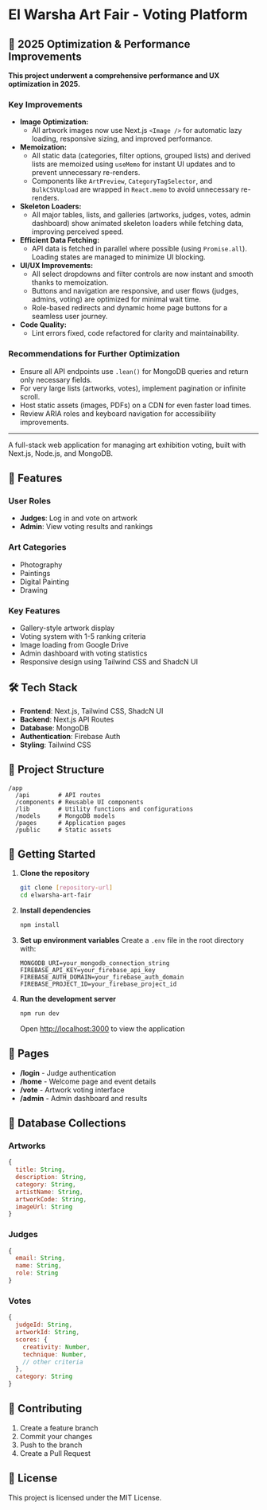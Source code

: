 # El Warsha Art Fair - Voting Platform

## 🚀 2025 Optimization & Performance Improvements

**This project underwent a comprehensive performance and UX optimization in 2025.**

### Key Improvements
- **Image Optimization:**
  - All artwork images now use Next.js `<Image />` for automatic lazy loading, responsive sizing, and improved performance.
- **Memoization:**
  - All static data (categories, filter options, grouped lists) and derived lists are memoized using `useMemo` for instant UI updates and to prevent unnecessary re-renders.
  - Components like `ArtPreview`, `CategoryTagSelector`, and `BulkCSVUpload` are wrapped in `React.memo` to avoid unnecessary re-renders.
- **Skeleton Loaders:**
  - All major tables, lists, and galleries (artworks, judges, votes, admin dashboard) show animated skeleton loaders while fetching data, improving perceived speed.
- **Efficient Data Fetching:**
  - API data is fetched in parallel where possible (using `Promise.all`). Loading states are managed to minimize UI blocking.
- **UI/UX Improvements:**
  - All select dropdowns and filter controls are now instant and smooth thanks to memoization.
  - Buttons and navigation are responsive, and user flows (judges, admins, voting) are optimized for minimal wait time.
  - Role-based redirects and dynamic home page buttons for a seamless user journey.
- **Code Quality:**
  - Lint errors fixed, code refactored for clarity and maintainability.

### Recommendations for Further Optimization
- Ensure all API endpoints use `.lean()` for MongoDB queries and return only necessary fields.
- For very large lists (artworks, votes), implement pagination or infinite scroll.
- Host static assets (images, PDFs) on a CDN for even faster load times.
- Review ARIA roles and keyboard navigation for accessibility improvements.

---

A full-stack web application for managing art exhibition voting, built with Next.js, Node.js, and MongoDB.

## 🎨 Features

### User Roles
- **Judges**: Log in and vote on artwork
- **Admin**: View voting results and rankings

### Art Categories
- Photography
- Paintings
- Digital Painting
- Drawing

### Key Features
- Gallery-style artwork display
- Voting system with 1-5 ranking criteria
- Image loading from Google Drive
- Admin dashboard with voting statistics
- Responsive design using Tailwind CSS and ShadcN UI

## 🛠 Tech Stack

- **Frontend**: Next.js, Tailwind CSS, ShadcN UI
- **Backend**: Next.js API Routes
- **Database**: MongoDB
- **Authentication**: Firebase Auth
- **Styling**: Tailwind CSS

## 📁 Project Structure

```
/app
  /api        # API routes
  /components # Reusable UI components
  /lib        # Utility functions and configurations
  /models     # MongoDB models
  /pages      # Application pages
  /public     # Static assets
```

## 🚀 Getting Started

1. **Clone the repository**
   ```bash
   git clone [repository-url]
   cd elwarsha-art-fair
   ```

2. **Install dependencies**
   ```bash
   npm install
   ```

3. **Set up environment variables**
   Create a `.env` file in the root directory with:
   ```env
   MONGODB_URI=your_mongodb_connection_string
   FIREBASE_API_KEY=your_firebase_api_key
   FIREBASE_AUTH_DOMAIN=your_firebase_auth_domain
   FIREBASE_PROJECT_ID=your_firebase_project_id
   ```

4. **Run the development server**
   ```bash
   npm run dev
   ```

   Open [http://localhost:3000](http://localhost:3000) to view the application

## 📄 Pages

- **/login** - Judge authentication
- **/home** - Welcome page and event details
- **/vote** - Artwork voting interface
- **/admin** - Admin dashboard and results

## 💾 Database Collections

### Artworks
```javascript
{
  title: String,
  description: String,
  category: String,
  artistName: String,
  artworkCode: String,
  imageUrl: String
}
```

### Judges
```javascript
{
  email: String,
  name: String,
  role: String
}
```

### Votes
```javascript
{
  judgeId: String,
  artworkId: String,
  scores: {
    creativity: Number,
    technique: Number,
    // other criteria
  },
  category: String
}
```

## 🤝 Contributing

1. Create a feature branch
2. Commit your changes
3. Push to the branch
4. Create a Pull Request

## 📝 License

This project is licensed under the MIT License.
